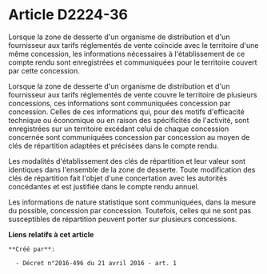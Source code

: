 # Article D2224-36

Lorsque la zone de desserte d'un organisme de distribution et d'un fournisseur aux tarifs réglementés de vente coïncide avec
le territoire d'une même concession, les informations nécessaires à l'établissement de ce compte rendu sont enregistrées et
communiquées pour le territoire couvert par cette concession. 

Lorsque la zone de desserte d'un organisme de distribution et d'un fournisseur aux tarifs réglementés de vente couvre le
territoire de plusieurs concessions, ces informations sont communiquées concession par concession. Celles de ces informations
qui, pour des motifs d'efficacité technique ou économique ou en raison des spécificités de l'activité, sont enregistrées sur
un territoire excédant celui de chaque concession concernée sont communiquées concession par concession au moyen de clés de
répartition adaptées et précisées dans le compte rendu. 

Les modalités d'établissement des clés de répartition et leur valeur sont identiques dans l'ensemble de la zone de desserte.
Toute modification des clés de répartition fait l'objet d'une concertation avec les autorités concédantes et est justifiée
dans le compte rendu annuel. 

Les informations de nature statistique sont communiquées, dans la mesure du possible, concession par concession. Toutefois,
celles qui ne sont pas susceptibles de répartition peuvent porter sur plusieurs concessions.

**Liens relatifs à cet article**

	**Créé par**:

	  - Décret n°2016-496 du 21 avril 2016 - art. 1
